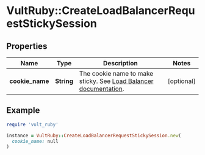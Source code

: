 # VultRuby::CreateLoadBalancerRequestStickySession

## Properties

| Name | Type | Description | Notes |
| ---- | ---- | ----------- | ----- |
| **cookie_name** | **String** | The cookie name to make sticky. See [Load Balancer documentation](https://www.vultr.com/docs/vultr-load-balancers/#Load_Balancer_Configuration). | [optional] |

## Example

```ruby
require 'vult_ruby'

instance = VultRuby::CreateLoadBalancerRequestStickySession.new(
  cookie_name: null
)
```

